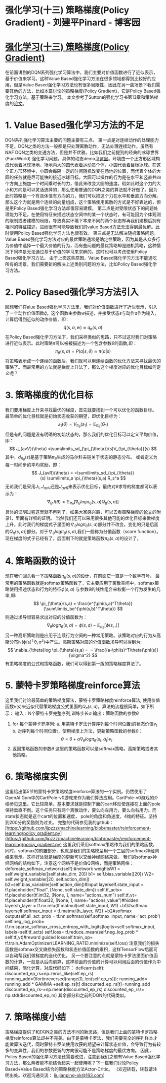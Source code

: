 
# 强化学习(十三) 策略梯度(Policy Gradient) - 刘建平Pinard - 博客园






# [强化学习(十三) 策略梯度(Policy Gradient)](https://www.cnblogs.com/pinard/p/10137696.html)
在前面讲到的DQN系列强化学习算法中，我们主要对价值函数进行了近似表示，基于价值来学习。这种Value Based强化学习方法在很多领域都得到比较好的应用，但是Value Based强化学习方法也有很多局限性，因此在另一些场景下我们需要其他的方法，比如本篇讨论的策略梯度(Policy Gradient)，它是Policy Based强化学习方法，基于策略来学习。
本文参考了Sutton的强化学习书第13章和策略梯度的[论文](https://homes.cs.washington.edu/~todorov/courses/amath579/reading/PolicyGradient.pdf)。
# 1. Value Based强化学习方法的不足
DQN系列强化学习算法主要的问题主要有三点。
第一点是对连续动作的处理能力不足。DQN之类的方法一般都是只处理离散动作，无法处理连续动作。虽然有NAF DQN之类的变通方法，但是并不优雅。比如我们之前提到的经典的冰球世界(PuckWorld) 强化学习问题，具体的动态demo见[这里](https://cs.stanford.edu/people/karpathy/reinforcejs/puckworld.html)。环境由一个正方形区域构成代表着冰球场地，场地内大的圆代表着运动员个体，小圆代表着目标冰球。在这个正方形环境中，小圆会每隔一定的时间随机改变在场地的位置，而代表个体的大圆的任务就是尽可能快的接近冰球目标。大圆可以操作的行为是在水平和竖直共四个方向上施加一个时间乘时长的力，借此来改变大圆的速度。假如此时这个力的大小和方向是可以灵活选择的，那么使用普通的DQN之类的算法就不好做了。因为此时策略是一个有具体值有方向的力，我们可以把这个力在水平和垂直方向分解。那么这个力就是两个连续的向量组成，这个策略使用离散的方式是不好表达的，但是用Policy Based强化学习方法却很容易建模。
第二点是对受限状态下的问题处理能力不足。在使用特征来描述状态空间中的某一个状态时，有可能因为个体观测的限制或者建模的局限，导致真实环境下本来不同的两个状态却再我们建模后拥有相同的特征描述，进而很有可能导致我们的value Based方法无法得到最优解。此时使用Policy Based强化学习方法也很有效。
第三点是无法解决随机策略问题。Value Based强化学习方法对应的最优策略通常是确定性策略，因为其是从众多行为价值中选择一个最大价值的行为，而有些问题的最优策略却是随机策略，这种情况下同样是无法通过基于价值的学习来求解的。这时也可以考虑使用Policy Based强化学习方法。
由于上面这些原因，Value Based强化学习方法不能通吃所有的场景，我们需要新的解决上述类别问题的方法，比如Policy Based强化学习方法。
# 2. Policy Based强化学习方法引入
回想我们在alue Based强化学习方法里，我们对价值函数进行了近似表示，引入了一个动作价值函数$\hat{q}$，这个函数由参数$w$描述，并接受状态$s$与动作$a$作为输入，计算后得到近似的动作价值，即：
$$
\hat{q}(s,a,w) \approx q_{\pi}(s,a)
$$
在Policy Based强化学习方法下，我们采样类似的思路，只不过这时我们对策略进行近似表示。此时策略$\pi$可以被被描述为一个包含参数$\theta$的函数,即：
$$
\pi_{\theta}(s,a) = P(a|s,\theta)\approx  \pi(a|s)
$$
将策略表示成一个连续的函数后，我们就可以用连续函数的优化方法来寻找最优的策略了。而最常用的方法就是梯度上升法了，那么这个梯度对应的优化目标如何定义呢？
# 3. 策略梯度的优化目标
我们要用梯度上升来寻找最优的梯度，首先就要找到一个可以优化的函数目标。
最简单的优化目标就是初始状态收获的期望，即优化目标为：
$$
J_1(\theta) = V_{\pi_{\theta}}(s_1) = \mathbb{E}_{\pi_{\theta}}(G_1) 
$$
但是有的问题是没有明确的初始状态的，那么我们的优化目标可以定义平均价值，即：
$$
J_{avV}(\theta) =\sum\limits_sd_{\pi_{\theta}}(s)V_{\pi_{\theta}}(s)
$$
其中，$d_{\pi_{\theta}}(s)$是基于策略$\pi_{\theta}$生成的马尔科夫链关于状态的静态分布。
或者定义为每一时间步的平均奖励，即：
$$
J_{avR}(\theta) = =\sum\limits_sd_{\pi_{\theta}}(s) \sum\limits_a \pi_{\theta}(s,a) R_s^a
$$
无论我们是采用$J_1,J_{avV}$还是$J_{avR}$来表示优化目标，最终对$\theta$求导的梯度都可以表示为：
$$
\nabla_{\theta} J(\theta) = \mathbb{E}_{\pi_{\theta}}[\nabla_{\theta}log \pi_{\theta}(s,a) Q_{\pi}(s,a)]
$$
具体的证明过程这里就不再列了，如果大家感兴趣，可以去看策略梯度的[论文](https://homes.cs.washington.edu/~todorov/courses/amath579/reading/PolicyGradient.pdf)的附录1，里面有详细的证明。
当然我们还可以采用很多其他可能的优化目标来做梯度上升，此时我们的梯度式子里面的$\nabla_{\theta}log \pi_{\theta}(s,a)$部分并不改变，变化的只是后面的$ Q_{\pi}(s,a)]$部分。对于$\nabla_{\theta}log \pi_{\theta}(s,a)$,我们一般称为分值函数（score function）。
现在梯度的式子已经有了，后面剩下的就是策略函数$\pi_{\theta}(s,a)$的设计了。
# 4. 策略函数的设计
现在我们回头看一下策略函数$ \pi_{\theta}(s,a) $的设计，在前面它一直是一个数学符号。
最常用的策略函数就是softmax策略函数了，它主要应用于离散空间中，softmax策略使用描述状态和行为的特征$\phi(s,a)$ 与参数$\theta$的线性组合来权衡一个行为发生的几率,即:
$$
\pi_{\theta}(s,a) = \frac{e^{\phi(s,a)^T\theta}}{\sum\limits_be^{\phi(s,b)^T\theta}}
$$
则通过求导很容易求出对应的分值函数为：
$$
\nabla_{\theta}log \pi_{\theta}(s,a) = \phi(s,a) - \mathbb{E}_{\pi_{\theta}}[\phi(s,.)]
$$
另一种高斯策略则是应用于连续行为空间的一种常用策略。该策略对应的行为从高斯分布$ \mathbb{N(\phi(s)^T\theta, \sigma^2)}$中产生。高斯策略对应的分值函数求导可以得到为:
$$
\nabla_{\theta}log \pi_{\theta}(s,a) =  = \frac{(a-\phi(s)^T\theta)\phi(s)}{\sigma^2}
$$
有策略梯度的公式和策略函数，我们可以得到第一版的策略梯度算法了。
# 5. 蒙特卡罗策略梯度reinforce算法
这里我们讨论最简单的策略梯度算法，蒙特卡罗策略梯度reinforce算法, 使用价值函数$v(s)$来近似代替策略梯度公式里面的$Q_{\pi}(s,a)$。算法的流程很简单，如下所示：
输入：N个蒙特卡罗完整序列,训练步长$\alpha$
输出：策略函数的参数$\theta$
1. for 每个蒙特卡罗序列:
a. 用蒙特卡罗法计算序列每个时间位置t的状态价值$v_t$
b. 对序列每个时间位置t，使用梯度上升法，更新策略函数的参数$\theta$：
$$
\theta = \theta + \alpha \nabla_{\theta}log \pi_{\theta}(s_t,a_t)  v_t
$$
2. 返回策略函数的参数$\theta$
这里的策略函数可以是softmax策略，高斯策略或者其他策略。
# 6. 策略梯度实例
这里给出第5节的蒙特卡罗策略梯度reinforce算法的一个实例。仍然使用了OpenAI Gym中的CartPole-v0游戏来作为我们算法应用。CartPole-v0游戏的介绍参见[这里](https://github.com/openai/gym/wiki/CartPole-v0)。它比较简单，基本要求就是控制下面的cart移动使连接在上面的pole保持垂直不倒。这个任务只有两个离散动作，要么向左用力，要么向右用力。而state状态就是这个cart的位置和速度， pole的角度和角速度，4维的特征。坚持到200分的奖励则为过关。
完整的代码参见我的github：[https://github.com/ljpzzz/machinelearning/blob/master/reinforcement-learning/policy_gradient.py](https://github.com/ljpzzz/machinelearning/blob/master/reinforcement-learning/policy_gradient.py)
这里我们采用softmax策略作为我们的策略函数，同时，softmax的前置部分，也就是我们的策略模型用一个三层的softmax神经网络来表示。这样好处就是梯度的更新可以交给神经网络来做。
我们的softmax神经网络的结构如下，注意这个网络不是价值Q网络，而是策略网络：
defcreate_softmax_network(self):\#network weightsW1 = self.weight_variable([self.state_dim, 20])
        b1= self.bias_variable([20])
        W2= self.weight_variable([20, self.action_dim])
        b2=self.bias_variable([self.action_dim])\#input layerself.state_input = tf.placeholder("float", [None, self.state_dim])
        self.tf_acts= tf.placeholder(tf.int32, [None, ], name="actions_num")
        self.tf_vt= tf.placeholder(tf.float32, [None, ], name="actions_value")\#hidden layersh_layer = tf.nn.relu(tf.matmul(self.state_input, W1) +b1)\#softmax layerself.softmax_input = tf.matmul(h_layer, W2) +b2\#softmax outputself.all_act_prob = tf.nn.softmax(self.softmax_input, name='act_prob')
        self.neg_log_prob= tf.nn.sparse_softmax_cross_entropy_with_logits(logits=self.softmax_input,
                                                                      labels=self.tf_acts)
        self.loss= tf.reduce_mean(self.neg_log_prob * self.tf_vt)\#reward guided lossself.train_op= tf.train.AdamOptimizer(LEARNING_RATE).minimize(self.loss)
注意我们的损失函数是softmax交叉熵损失函数和状态价值函数的乘积，这样TensorFlow后面可以自动帮我们做梯度的迭代优化。
另一个要注意的点就是蒙特卡罗法里面价值函数的计算，一般是从后向前算，这样前面的价值的计算可以利用后面的价值作为中间结果，简化计算，对应代码如下：
deflearn(self):
        discounted_ep_rs=np.zeros_like(self.ep_rs)
        running_add=0fortinreversed(range(0, len(self.ep_rs))):
            running_add= running_add * GAMMA +self.ep_rs[t]
            discounted_ep_rs[t]=running_add
        discounted_ep_rs-=np.mean(discounted_ep_rs)
        discounted_ep_rs/= np.std(discounted_ep_rs)
其余部分和之前的DQN的代码类似。
# 7. 策略梯度小结
策略梯度提供了和DQN之类的方法不同的新思路，但是我们上面的蒙特卡罗策略梯度reinforce算法却并不完美。由于是蒙特卡罗法，我们需要完全的序列样本才能做算法迭代，同时蒙特卡罗法使用收获的期望来计算状态价值，会导致行为有较多的变异性，我们的参数更新的方向很可能不是策略梯度的最优方向。
因此，Policy Based的强化学习方法还需要改进，注意到我们之前有Value Based强化学习方法，那么两者能不能结合起来一起使用呢？下一篇我们讨论Policy Based+Value Based结合的策略梯度方法Actor-Critic。
（欢迎转载，转载请注明出处。欢迎沟通交流： liujianping-ok@163.com）





